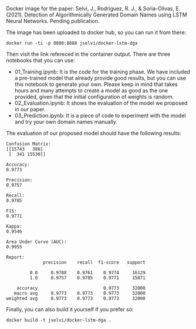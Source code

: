 Docker image for the paper: Selvi, J., Rodríguez, R. J., &amp; Soria-Olivas, E. (2021). Detection of Algorithmically Generated Domain Names using LSTM Neural Networks. Pending publication.

The image has been uploaded to docker hub, so you can run it from there:
```
docker run -ti -p 8888:8888 jselvi/docker-lstm-dga
```

Then visit the link refereced in the container output. There are three notebooks that you can use:
* 01_Training.ipynb: It is the code for the training phase. We have included a pre-trained model that already provide good results, but you can use this notebook to generate your own. Please keep in mind that takes hours and many attempts to create a model as good as the one provided, given that the initial configuration of weights is random.
* 02_Evaluation.ipynb: It shows the evaluation of the model we proposed in our paper.
* 03_Prediction.ipynb: It is a piece of code to experiment with the model and try your own domain names manually.

The evaluation of our proposed model should have the following results:
```
Confusion Matrix:
[[15743   386]
 [  341 15530]]

Accuracy:
0.9773

Precision:
0.9757

Recall:
0.9785

F1S:
0.9771

Kappa:
0.9546

Area Under Curve (AUC):
0.9955

Report:
              precision    recall  f1-score   support

         0.0     0.9788    0.9761    0.9774     16129
         1.0     0.9757    0.9785    0.9771     15871

    accuracy                         0.9773     32000
   macro avg     0.9773    0.9773    0.9773     32000
weighted avg     0.9773    0.9773    0.9773     32000
```

Finally, you can also build it yourself if you prefer so:
```
docker build -t jselvi/docker-lstm-dga .
```